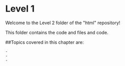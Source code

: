 # Level 1

Welcome to the Level 2 folder of the "html" repository!

This folder contains the code and files and code.

##Topics covered in this chapter are:

    -
    -
    -
